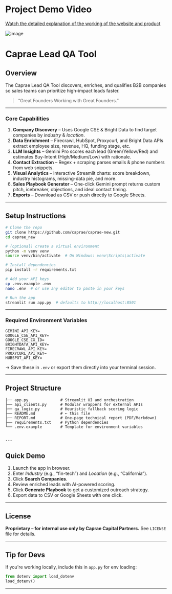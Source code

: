 # Project Demo Video

[Watch the detailed explanation of the working of the website and product](https://youtu.be/GY-Mxgnl0-E?si=-MWEBv44a3LLNgYr)

![image](https://github.com/user-attachments/assets/1e53613c-430b-4292-81c4-5365e525289d)


# Caprae Lead QA Tool

## Overview
The Caprae Lead QA Tool discovers, enriches, and qualifies B2B companies so sales teams can prioritize high-impact leads faster.

> “Great Founders Working with Great Founders.”

---

### Core Capabilities
1. **Company Discovery** – Uses Google CSE & Bright Data to find target companies by *industry* & *location*.
2. **Data Enrichment** – Firecrawl, HubSpot, Proxycurl, and Bright Data APIs extract employee size, revenue, HQ, funding stage, etc.
3. **LLM Insights** – Gemini Pro scores each lead (Green/Yellow/Red) and estimates Buy-Intent (High/Medium/Low) with rationale.
4. **Contact Extraction** – Regex + scraping parses emails & phone numbers from web snippets.
5. **Visual Analytics** – Interactive Streamlit charts: score breakdown, industry histograms, missing-data pie, and more.
6. **Sales Playbook Generator** – One-click Gemini prompt returns custom pitch, icebreaker, objections, and ideal contact timing.
7. **Exports** – Download as CSV or push directly to Google Sheets.

---

## Setup Instructions

```bash
# Clone the repo
git clone https://github.com/caprae/caprae-new.git
cd caprae_new

# (optional) create a virtual environment
python -m venv venv
source venv/bin/activate  # On Windows: venv\Scripts\activate

# Install dependencies
pip install -r requirements.txt

# Add your API keys
cp .env.example .env
nano .env  # or use any editor to paste in your keys

# Run the app
streamlit run app.py  # defaults to http://localhost:8501
````

---

### Required Environment Variables

```
GEMINI_API_KEY=
GOOGLE_CSE_API_KEY=
GOOGLE_CSE_CX_ID=
BRIGHTDATA_API_KEY=
FIRECRAWL_API_KEY=
PROXYCURL_API_KEY=
HUBSPOT_API_KEY=
```

→ Save these in `.env` or export them directly into your terminal session.

---

## Project Structure

```
├── app.py              # Streamlit UI and orchestration
├── api_clients.py      # Modular wrappers for external APIs
├── qa_logic.py         # Heuristic fallback scoring logic
├── README.md           # ← this file
├── REPORT.md           # One-page technical report (PDF/Markdown)
├── requirements.txt    # Python dependencies
└── .env.example        # Template for environment variables


---
```

## Quick Demo

1. Launch the app in browser.
2. Enter *Industry* (e.g., “fin-tech”) and *Location* (e.g., “California”).
3. Click **Search Companies**.
4. Review enriched leads with AI-powered scoring.
5. Click **Generate Playbook** to get a customized outreach strategy.
6. Export data to CSV or Google Sheets with one click.

---

## License

**Proprietary – for internal use only by Caprae Capital Partners.**
See `LICENSE` file for details.

---

## Tip for Devs

If you're working locally, include this in `app.py` for env loading:

```python
from dotenv import load_dotenv
load_dotenv()
```

---

